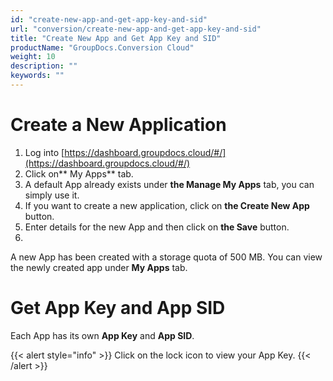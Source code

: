 ```yaml
---
id: "create-new-app-and-get-app-key-and-sid"
url: "conversion/create-new-app-and-get-app-key-and-sid"
title: "Create New App and Get App Key and SID"
productName: "GroupDocs.Conversion Cloud"
weight: 10
description: ""
keywords: ""
---
```







# Create a New Application #

1. Log into [https://dashboard.groupdocs.cloud/#/](https://dashboard.groupdocs.cloud/#/)
1. Click on** My Apps** tab.
1. A default App already exists under **the Manage My Apps** tab, you can simply use it.
1. If you want to create a new application, click on **the Create New App** button.
1. Enter details for the new App and then click on **the Save** button.
1. 
A new App has been created with a storage quota of 500 MB. You can view the newly created app under **My Apps** tab.


# Get App Key and App SID #

Each App has its own **App Key** and **App SID**.

{{< alert style="info" >}}
Click on the lock icon to view your App Key.
{{< /alert >}}